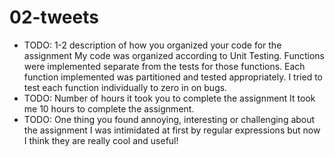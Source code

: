 # 02-tweets

* TODO: 1-2 description of how you organized your code for the assignment
My code was organized according to Unit Testing. Functions were implemented separate from the tests for those functions. Each function implemented was partitioned and tested appropriately. I tried to test each function individually to zero in on bugs.
* TODO: Number of hours it took you to complete the assignment
It took me 10 hours to complete the assignment.
* TODO: One thing you found annoying, interesting or challenging about the assignment
I was intimidated at first by regular expressions but now I think they are really cool and useful!
